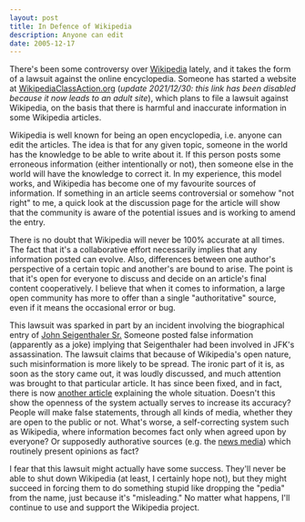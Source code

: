 ```yaml
---
layout: post
title: In Defence of Wikipedia
description: Anyone can edit
date: 2005-12-17
---
```


There's been some controversy over [Wikipedia](http://wikipedia.org/) lately, and it takes the form of a lawsuit against the online encyclopedia. Someone has started a website at [WikipediaClassAction.org]() (_update 2021/12/30: this link has been disabled because it now leads to an adult site_), which plans to file a lawsuit against Wikipedia, on the basis that there is harmful and inaccurate information in some Wikipedia articles.  
  
Wikipedia is well known for being an open encyclopedia, i.e. anyone can edit the articles. The idea is that for any given topic, someone in the world has the knowledge to be able to write about it. If this person posts some erroneous information (either intentionally or not), then someone else in the world will have the knowledge to correct it. In my experience, this model works, and Wikipedia has become one of my favourite sources of information. If something in an article seems controversial or somehow "not right" to me, a quick look at the discussion page for the article will show that the community is aware of the potential issues and is working to amend the entry.  
  
There is no doubt that Wikipedia will never be 100% accurate at all times. The fact that it's a collaborative effort necessarily implies that any information posted can evolve. Also, differences between one author's perspective of a certain topic and another's are bound to arise. The point is that it's open for everyone to discuss and decide on an article's final content cooperatively. I believe that when it comes to information, a large open community has more to offer than a single "authoritative" source, even if it means the occasional error or bug.  
  
This lawsuit was sparked in part by an incident involving the biographical entry of [John Seigenthaler Sr.](http://en.wikipedia.org/wiki/John_Seigenthaler_Sr.) Someone posted false information (apparently as a joke) implying that Seigenthaler had been involved in JFK's assassination. The lawsuit claims that because of Wikipedia's open nature, such misinformation is more likely to be spread. The ironic part of it is, as soon as the story came out, it was loudly discussed, and much attention was brought to that particular article. It has since been fixed, and in fact, there is now [another article](http://en.wikipedia.org/wiki/John_Seigenthaler_Sr._Wikipedia_biography_controversy) explaining the whole situation. Doesn't this show the openness of the system actually serves to increase its accuracy? People will make false statements, through all kinds of media, whether they are open to the public or not. What's worse, a self-correcting system such as Wikipedia, where information becomes fact only when agreed upon by everyone? Or supposedly authorative sources (e.g. the [news media](http://en.wikipedia.org/wiki/Sensationalism)) which routinely present opinions as fact?  
  
I fear that this lawsuit might actually have some success. They'll never be able to shut down Wikipedia (at least, I certainly hope not), but they might succeed in forcing them to do something stupid like dropping the "pedia" from the name, just because it's "misleading." No matter what happens, I'll continue to use and support the Wikipedia project.

